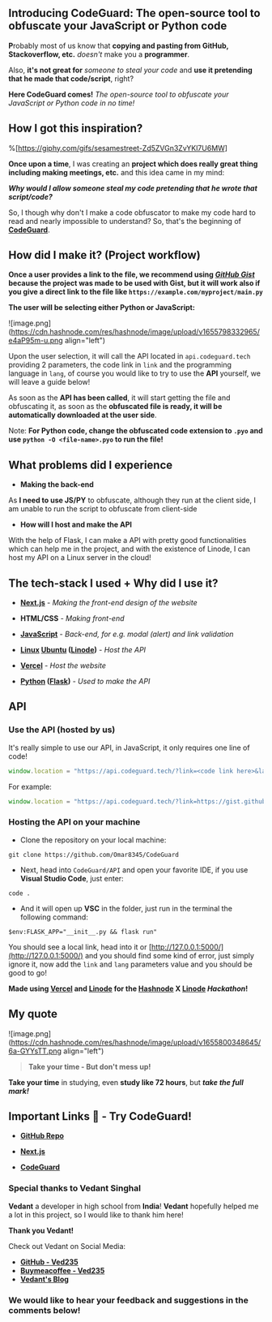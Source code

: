 ## Introducing CodeGuard: The open-source tool to obfuscate your JavaScript or Python code

**P**robably most of us know that **copying and pasting from GitHub, Stackoverflow, etc.** *doesn't* make you a **programmer**.

Also, **it's not great for** *someone to steal your code* and **use it pretending that he made that code/script**, right?

**Here CodeGuard comes!** *The open-source tool to obfuscate your JavaScript or Python code in no time!*

## How I got this inspiration?

%[https://giphy.com/gifs/sesamestreet-Zd5ZVGn3ZvYKl7U6MW]

**Once upon a time**, I was creating an **project which does really great thing including making meetings, etc.** and this idea came in my mind:

***Why would I allow someone steal my code pretending that he wrote that script/code?***

So, I though why don't I make a code obfuscator to make my code hard to read and nearly impossible to understand? So, that's the beginning of **[CodeGuard](https://codeguard.tech)**.

## How did I make it? (Project workflow)

**Once a user provides a link to the file, we recommend using [*GitHub Gist*](https://gist.github.com) because the project was made to be used with Gist, but it will work also if you give a direct link to the file like `https://example.com/myproject/main.py`**

**The user will be selecting either Python or JavaScript:**

![image.png](https://cdn.hashnode.com/res/hashnode/image/upload/v1655798332965/e4aP95m-u.png align="left")

Upon the user selection, it will call the API located in `api.codeguard.tech` providing 2 parameters, the code link in `link` and the programming language in `lang`, of course you would like to try to use the **API** yourself, we will leave a guide below!

As soon as the **API has been called**, it will start getting the file and obfuscating it, as soon as the **obfuscated file is ready, it will be automatically downloaded at the user side**.

Note: **For Python code, change the obfuscated code extension to `.pyo` and use `python -O <file-name>.pyo` to run the file!**

## What problems did I experience

- **Making the back-end**

As **I need to use JS/PY** to obfuscate, although they run at the client side, I am unable to run the script to obfuscate from client-side

- **How will I host and make the API**

With the help of Flask, I can make a API with pretty good functionalities which can help me in the project, and with the existence of Linode, I can host my API on a Linux server in the cloud!

## The tech-stack I used + Why did I use it?

- **[Next.js](https://nextjs.org/)** - *Making the front-end design of the website*

- **HTML/CSS** - *Making front-end*

- **[JavaScript](https://javascript.com)** - *Back-end, for e.g. modal (alert) and link validation*

- **[Linux](https://linux.org) [Ubuntu](https://ubuntu.com) ([Linode](https://linode.com))** - *Host the API*

- **[Vercel](https://vercel.com)** - *Host the website*

- **[Python](https://python.org) ([Flask](https://flask.palletsprojects.com/))** - *Used to make the API*

## API

### Use the API (hosted by us)

It's really simple to use our API, in JavaScript, it only requires one line of code!

```js
window.location = "https://api.codeguard.tech/?link=<code link here>&lang=<js or py>
```

For example:

```js
window.location = "https://api.codeguard.tech/?link=https://gist.githubusercontent.com/Omar8345/1038a82e7db5f81d0722a4f2ab701924/raw/b213490f419b1d67de6a6a1647557934b97fc1ef/nicecode.js&lang=js
```

### Hosting the API on your machine

- Clone the repository on your local machine:

`git clone https://github.com/Omar8345/CodeGuard`

- Next, head into `CodeGuard/API` and open your favorite IDE, if you use **Visual Studio Code**, just enter:

`code .`

- And it will open up **VSC** in the folder, just run in the terminal the following command:

`$env:FLASK_APP="__init__.py && flask run"`

You should see a local link, head into it or [http://127.0.0.1:5000/](http://127.0.0.1:5000/) and you should find some kind of error, just simply ignore it, now add the `link` and `lang` parameters value and you should be good to go!

**Made using [Vercel](https://vercel.com) and [Linode](https://linode.com) for the [Hashnode](https://hashnode.com) X [Linode](https://linode.com) *Hackathon*!**

## My quote

![image.png](https://cdn.hashnode.com/res/hashnode/image/upload/v1655800348645/6a-GYYsTT.png align="left")

> **Take your time - But don't mess up!**

**Take your time** in studying, even **study like 72 hours**, but ***take the full mark!***

## Important Links 🔗 - Try CodeGuard!

- **[GitHub Repo](https://github.com/Omar8345/CodeGuard)**

- **[Next.js](https://nextjs.org)**

- **[CodeGuard](https://codeguard.tech)**

### Special thanks to Vedant Singhal

**Vedant** a developer in high school from **India**! **Vedant** hopefully helped me a lot in this project, so I would like to thank him here!

**Thank you Vedant!**

Check out Vedant on Social Media:

- **[GitHub - Ved235](https://github.com/Ved235)**
- **[Buymeacoffee - Ved235](https://www.buymeacoffee.com/ved235)**
- **[Vedant's Blog](https://learnwithved.hashnode.dev/)**

### We would like to hear your feedback and suggestions in the comments below!
